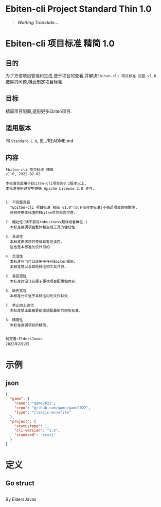 # Ebiten-cli Project Standard Thin 1.0

> _**Waiting Translate...**_

# Ebiten-cli 项目标准 精简 1.0

## 目的
为了方便项目管理和生成,便于项目的查看,并解决`Ebiten-cli 项目标准 完整 v1.0`臃肿的问题,特此制定项目标准.

## 目标
精简项目配置,适配更多Ebiten项目.

## 适用版本
同 `Standard 1.0`, 见 ./README.md

## 内容

```text
Ebiten-cli 项目标准 精简 
v1.0, 2022-02-02

本标准仅适用于Ebiten-cli项目的0.1版本以上.
本标准使用过程中遵循 Apache License 2.0 许可.


1. 不完整宽容
  "Ebiten-cli 项目标准 精简 v1.0"(以下简称本标准)不强调项目的完整性.
  任何使用本标准的Ebiten项目无需完整.
  
2. 健壮性(请不要将robustness翻译成鲁棒性.)
  本标准强调项目整体和生成工具的健壮性.

3. 易读性
  本标准要求项目整体具有易读性.
  这也是本标准的设计目的.

4. 灵活性
  本标准应当可以适用于任何Ebiten框架.
  本标准可以与其他标准和工具并行.
  
5. 易变更性
  本标准的设计应便于更改项目配置和内容.

6. 缺失宽容
  本标准允许处于本标准内的文件缺失.
  
7. 禁止向上迭代
  本标准禁止直接更新或适配最新的同名标准.

8. 精简性
  本标准强调项目的精简.
  
  
制定者:EldersJavas
2022年2月2日
```

# 示例

## json
```json
{
  "game": {
    "name": "game2022",
    "repo": "github.com/game/game2022",
    "type": "classic-monofile"
  },
  "project": {
    "statustype": 1,
    "cli-version": "1.0",
    "standard": "ecst1"
  }
}
```

# 定义

## Go struct

```go

```

By EldersJavas